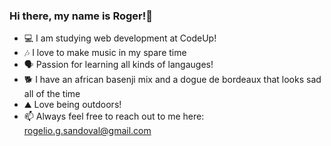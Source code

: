 ### Hi there, my name is Roger!👋

- 💻 I am studying web development at CodeUp!
- 🎶 I love to make music in my spare time
- 🗣 Passion for learning all kinds of langauges!
- 🐕 I have an african basenji mix and a dogue de bordeaux that looks sad all of the time
- ⛰ Love being outdoors!
- 📫 Always feel free to reach out to me here: rogelio.g.sandoval@gmail.com

<!--
**rogeliosandoval/rogeliosandoval** is a ✨ _special_ ✨ repository because its `README.md` (this file) appears on your GitHub profile.

Here are some ideas to get you started:

 - 🔭 I’m currently working on ...
 - 🌱 I’m currently learning ...
 - 👯 I’m looking to collaborate on ...
 - 🤔 I’m looking for help with ...
 - 💬 Ask me about ...
 - 📫 How to reach me: ...
 - 😄 Pronouns: ...
 - ⚡ Fun fact: ...
-->
